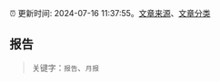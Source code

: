 :alarm_clock: 更新时间: 2024-07-16 11:37:55。[文章来源](/README.md)、[文章分类](/TAGS.md)

## 报告


> 关键字：`报告`、`月报`



